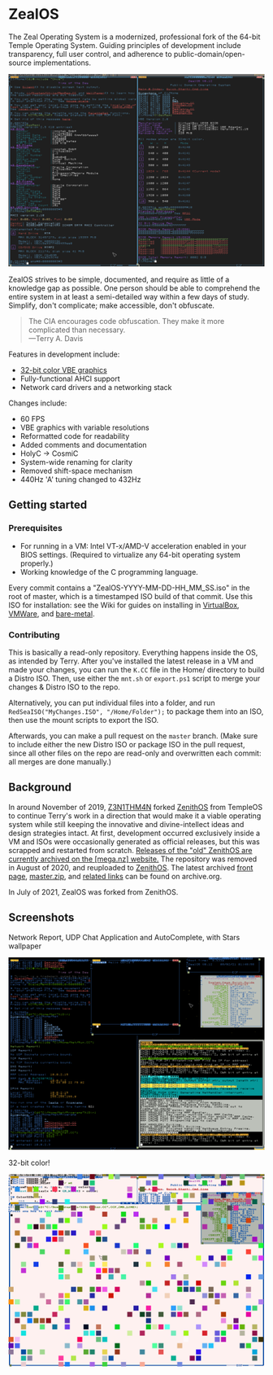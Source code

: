 # ZealOS

The Zeal Operating System is a modernized, professional fork of the 64-bit Temple Operating System. Guiding principles of development include transparency, full user control, and adherence to public-domain/open-source implementations.

![](/screenshots/screenshot2.png)

ZealOS strives to be simple, documented, and require as little of a knowledge gap as possible. One person should be able to comprehend the entire system in at least a semi-detailed way within a few days of study.
Simplify, don't complicate; make accessible, don't obfuscate.

> The CIA encourages code obfuscation. They make it more complicated than necessary.\
—Terry A. Davis

Features in development include:
  - [32-bit color VBE graphics](https://github.com/TempleProgramming/HolyGL)
  - Fully-functional AHCI support
  - Network card drivers and a networking stack

Changes include:
  - 60 FPS
  - VBE graphics with variable resolutions
  - Reformatted code for readability
  - Added comments and documentation
  - HolyC -> CosmiC
  - System-wide renaming for clarity
  - Removed shift-space mechanism
  - 440Hz 'A' tuning changed to 432Hz

## Getting started

### Prerequisites

- For running in a VM: Intel VT-x/AMD-V acceleration enabled in your BIOS settings. (Required to virtualize any 64-bit operating system properly.)
- Working knowledge of the C programming language.

Every commit contains a "ZealOS-YYYY-MM-DD-HH_MM_SS.iso" in the root of master, which is a timestamped ISO build of that commit. Use this ISO for installation: see the Wiki for guides on installing in [VirtualBox](https://github.com/Zeal-Operating-System/ZealOS/wiki/Installing-(Virtualbox)), [VMWare](https://github.com/Zeal-Operating-System/ZealOS/wiki/Installing-(VMWare)), and [bare-metal](https://github.com/Zeal-Operating-System/ZealOS/wiki/Installing-(Bare%E2%80%90metal)).

### Contributing

This is basically a read-only repository. Everything happens inside the OS, as intended by Terry. After you've installed the latest release in a VM and made your changes, you can run the `K.CC` file in the Home/ directory to build a Distro ISO. Then, use either the `mnt.sh` or `export.ps1` script to merge your changes & Distro ISO to the repo. 

Alternatively, you can put individual files into a folder, and run `RedSeaISO("MyChanges.ISO", "/Home/Folder");` to package them into an ISO, then use the mount scripts to export the ISO.

Afterwards, you can make a pull request on the `master` branch. (Make sure to include either the new Distro ISO or package ISO in the pull request, since all other files on the repo are read-only and overwritten each commit: all merges are done manually.)

## Background

In around November of 2019, [Z3N1THM4N](https://github.com/Z3N1THM4N) forked [ZenithOS](https://github.com/ZenithOS/ZenithOS) from TempleOS to continue Terry's work in a direction that would make it a viable operating system while still keeping the innovative and divine-intellect ideas and design strategies intact. At first, development occurred exclusively inside a VM and ISOs were occasionally generated as official releases, but this was scrapped and restarted from scratch. [Releases of the "old" ZenithOS are currently archived on the [mega.nz] website.](https://mega.nz/#F!ZIEGmSRQ!qvL6Wk6THzE-dazkfT6N3Q) The repository was removed in August of 2020, and reuploaded to [ZenithOS](https://github.com/ZenithOS/ZenithOS). The latest archived [front page](https://web.archive.org/web/20200811190005/https://github.com/VoidNV/ZenithOS/), [master.zip](https://web.archive.org/web/20200811190054/https://codeload.github.com/VoidNV/ZenithOS/zip/master), and [related links](https://web.archive.org/web/*/https://github.com/VoidNV/ZenithOS/*) can be found on archive.org.

In July of 2021, ZealOS was forked from ZenithOS.

## Screenshots

Network Report, UDP Chat Application and AutoComplete, with Stars wallpaper

![](/screenshots/screenshot3.png)

32-bit color!

![](/screenshots/screenshot1.png)
